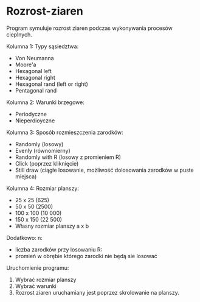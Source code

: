 # Rozrost-ziaren
Program symuluje rozrost ziaren podczas wykonywania procesów cieplnych. 

Kolumna 1:
Typy sąsiedztwa:
- Von Neumanna
- Moore'a
- Hexagonal left
- Hexagonal right 
- Hexagonal rand (left or right)
- Pentagonal rand

Kolumna 2:
Warunki brzegowe:
- Periodyczne
- Nieperdioyczne 

Kolumna 3:
Sposób rozmieszczenia zarodków:
- Randomly (losowy)
- Evenly (równomierny)
- Randomly with R (losowy z promieniem R)
- Click (poprzez kliknięcie)
- Still draw (ciągłe losowanie, możliwość dolosowania zarodków w puste miejsca)

Kolumna 4:
Rozmiar planszy:
- 25 x 25 (625)
- 50 x 50 (2500)
- 100 x 100 (10 000)
- 150 x 150 (22 500)
- Własny rozmiar planszy a x b

Dodatkowo:
n:
- liczba zarodków przy losowaniu
R: 
- promień w obrębie którego zarodki nie będą sie losować

Uruchomienie programu:
1. Wybrać rozmiar planszy
2. Wybrać warunki
3. Rozrost ziaren uruchamiany jest poprzez skrolowanie na planszy. 

